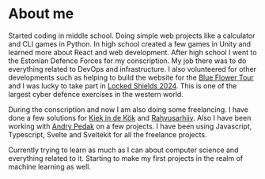 
# About me

Started coding in middle school. Doing simple web projects like a calculator and CLI games in Python. In high school created a few games in Unity and learned more about React and web development. After high school I went to the Estonian Defence Forces for my conscription. My job there was to do everything related to DevOps and infrastructure. I also volunteered for other developments such as helping to build the website for the [Blue Flower Tour](https://sinilillerannak.ee/) and I was lucky to take part in [Locked Shields 2024](https://ccdcoe.org/exercises/locked-shields/). This is one of the largest cyber defence exercises in the western world.

During the conscription and now I am also doing some freelancing. I have done a few solutions for [Kiek in de Kök](https://linnamuuseum.ee/en/kiek-in-de-kok/) and [Rahvusarhiiv](https://www.ra.ee/). Also I have been working with [Andry Pedak](https://www.pedak.me/) on a few projects. I have been using Javascript, Typescript, Svelte and Sveltekit for all the freelance projects.

Currently trying to learn as much as I can about computer science and everything related to it. Starting to make my first projects in the realm of machine learning as well.
